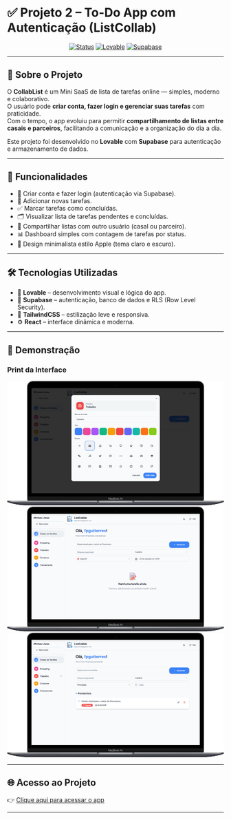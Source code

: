 # ✅ Projeto 2 – To-Do App com Autenticação (ListCollab)  

<div align="center">

[![Status](https://img.shields.io/badge/Status-Em%20Produção-ffcc00)]()
[![Lovable](https://img.shields.io/badge/LowCode-Lovable-8b5cf6?logo=heart&logoColor=white)]()
[![Supabase](https://img.shields.io/badge/Database-Supabase-3ECF8E?logo=supabase&logoColor=white)]()  

</div>

---

## 🚀 Sobre o Projeto

O **CollabList** é um Mini SaaS de lista de tarefas online — simples, moderno e colaborativo.  
O usuário pode **criar conta, fazer login e gerenciar suas tarefas** com praticidade.  
Com o tempo, o app evoluiu para permitir **compartilhamento de listas entre casais e parceiros**, facilitando a comunicação e a organização do dia a dia.

Este projeto foi desenvolvido no **Lovable** com **Supabase** para autenticação e armazenamento de dados.

---

## 🎯 Funcionalidades

- 🔐 Criar conta e fazer login (autenticação via Supabase).  
- 📝 Adicionar novas tarefas.  
- ✅ Marcar tarefas como concluídas.  
- 🗂️ Visualizar lista de tarefas pendentes e concluídas.  
- 👥 Compartilhar listas com outro usuário (casal ou parceiro).  
- 📊 Dashboard simples com contagem de tarefas por status.  
- 🎨 Design minimalista estilo Apple (tema claro e escuro).  

---

## 🛠️ Tecnologias Utilizadas

- 🧩 **Lovable** – desenvolvimento visual e lógica do app.  
- 🧠 **Supabase** – autenticação, banco de dados e RLS (Row Level Security).  
- 🎨 **TailwindCSS** – estilização leve e responsiva.  
- ⚙️ **React** – interface dinâmica e moderna.  

---

## 📸 Demonstração  

### Print da Interface  

<div align="center" width="70%>

![Screenshot do ListCollab](./screenshot_1.png)
![Screenshot do ListCollab](./screenshot_2.png)  
![Screenshot do ListCollab](./screenshot_3.png)
![Screenshot do ListCollab](./screenshot_4.png) 

</div>

---

## 🌐 Acesso ao Projeto

👉 [Clique aqui para acessar o app](https://listcollab.lovable.app/) 

---


